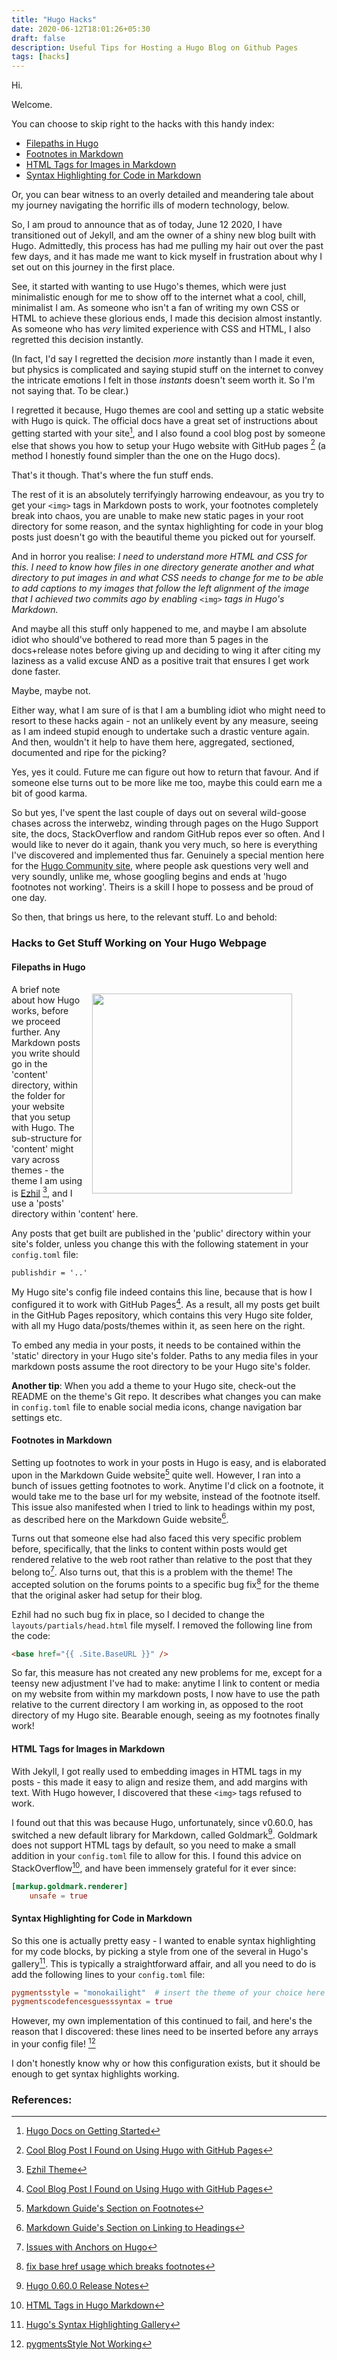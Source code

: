 ```yaml
---
title: "Hugo Hacks"
date: 2020-06-12T18:01:26+05:30
draft: false
description: Useful Tips for Hosting a Hugo Blog on Github Pages
tags: [hacks]
---
```


Hi.

Welcome.

You can choose to skip right to the hacks with this handy index:

- [Filepaths in Hugo](#filepaths)  
- [Footnotes in Markdown](#footnotes)  
- [HTML Tags for Images in Markdown](#html_img)  
- [Syntax Highlighting for Code in Markdown](#syntac_highlights)

Or, you can bear witness to an overly detailed and meandering tale about my journey navigating the horrific ills of modern technology, below.

So, I am proud to announce that as of today, June 12 2020, I have transitioned out of Jekyll, and am the owner of a shiny new blog built with Hugo. Admittedly, this process has had me pulling my hair out over the past few days, and it has made me want to kick myself in frustration about why I set out on this journey in the first place.

See, it started with wanting to use Hugo's themes, which were just minimalistic enough for me to show off to the internet what a cool, chill, minimalist I am. As someone who isn't a fan of writing my own CSS or HTML to achieve these glorious ends, I made this decision almost instantly. As someone who has _very_ limited experience with CSS and HTML, I also regretted this decision instantly.

(In fact, I'd say I regretted the decision _more_ instantly than I made it even, but physics is complicated and saying stupid stuff on the internet to convey the intricate emotions I felt in those _instants_ doesn't seem worth it. So I'm not saying that. To be clear.) 

I regretted it because, Hugo themes are cool and setting up a static website with Hugo is quick. The official docs have a great set of instructions about getting started with your site[^1], and I also found a cool blog post by someone else that shows you how to setup your Hugo website with GitHub pages [^2] (a method I honestly found simpler than the one on the Hugo docs).

That's it though. That's where the fun stuff ends. 

The rest of it is an absolutely terrifyingly harrowing endeavour, as you try to get your ```<img>``` tags in Markdown posts to work, your footnotes completely break into chaos, you are unable to make new static pages in your root directory for some reason, and the syntax highlighting for code in your blog posts just doesn't go with the beautiful theme you picked out for yourself. 

And in horror you realise: _I need to understand more HTML and CSS for this. I need to know how files in one directory generate another and what directory to put images in and what CSS needs to change for me to be able to add captions to my images that follow the left alignment of the image that I achieved two commits ago by enabling_ ```<img>``` _tags in Hugo's Markdown._

And maybe all this stuff only happened to me, and maybe I am absolute idiot who should've bothered to read more than 5 pages in the docs+release notes before giving up and deciding to wing it after citing my laziness as a valid excuse AND as a positive trait that ensures I get work done faster.

Maybe, maybe not. 

Either way, what I am sure of is that I am a bumbling idiot who might need to resort to these hacks again - not an unlikely event by any measure, seeing as I am indeed stupid enough to undertake such a drastic venture again. And then, wouldn't it help to have them here, aggregated, sectioned, documented and ripe for the picking? 

Yes, yes it could. Future me can figure out how to return that favour. And if someone else turns out to be more like me too, maybe this could earn me a bit of good karma. 

So but yes, I've spent the last couple of days out on several wild-goose chases across the interwebz, winding through pages on the Hugo Support site, the docs, StackOverflow and random GitHub repos ever so often. And I would like to never do it again, thank you very much, so here is everything I've discovered and implemented thus far. Genuinely a special mention here for the [Hugo Community site](https://discourse.gohugo.io/about), where people ask questions very well and very soundly, unlike me, whose googling begins and ends at 'hugo footnotes not working'. Theirs is a skill I hope to possess and be proud of one day.

So then, that brings us here, to the relevant stuff. Lo and behold:

### <a name="real_deal"></a>Hacks to Get Stuff Working on Your Hugo Webpage

#### <a name="filepaths"></a> Filepaths in Hugo

<figure>
 <img style="float: right; margin: 15px 15px 15px 15px;" src="../../img/filepath_quicksite.png" width="320" />
</figure>

A brief note about how Hugo works, before we proceed further. Any Markdown posts you write should go in the 'content' directory, within the folder for your website that you setup with Hugo. The sub-structure for 'content' might vary across themes - the theme I am using is [Ezhil](https://github.com/vividvilla/ezhil) [^3], and I use a 'posts' directory within 'content' here. 

Any posts that get built are published in the 'public' directory within your site's folder, unless you change this with the following statement in your ```config.toml``` file:

```md
publishdir = '..'
```

My Hugo site's config file indeed contains this line, because that is how I configured it to work with GitHub Pages[^2]. As a result, all my posts get built in the GitHub Pages repository, which contains this very Hugo site folder, with all my Hugo data/posts/themes within it, as  seen here on the right.

To embed any media in your posts, it needs to be contained within the 'static' directory in your Hugo site's folder. Paths to any media files in your markdown posts assume the root directory to be your Hugo site's folder.

**Another tip**: When you add a theme to your Hugo site, check-out the README on the theme's Git repo. It describes what changes you can make in ```config.toml``` file to enable social media icons, change navigation bar settings etc.

#### <a name="footnotes"></a> Footnotes in Markdown

Setting up footnotes to work in your posts in Hugo is easy, and is elaborated upon in the Markdown Guide website[^4] quite well. However, I ran into a bunch of issues getting footnotes to work. Anytime I'd click on a footnote, it would take me to the base url for my website, instead of the footnote itself. This issue also manifested when I tried to link to headings within my post, as described here on the Markdown Guide website[^5].

Turns out that someone else had also faced this very specific problem before, specifically, that the links to content within posts would get rendered relative to the web root rather than relative to the post that they belong to[^6]. Also turns out, that this is a problem with the theme! The accepted solution on the forums points to a specific bug fix[^7] for the theme that the original asker had setup for their blog. 

Ezhil had no such bug fix in place, so I decided to change the ```layouts/partials/head.html``` file myself. I removed the following line from the code:

```html
<base href="{{ .Site.BaseURL }}" />
```

So far, this measure has not created any new problems for me, except for a teensy new adjustment I've had to make: anytime I link to content or media on my website from within my markdown posts, I now have to use the path relative to the current directory I am working in, as opposed to the root directory of my Hugo site. Bearable enough, seeing as my footnotes finally work!

#### <a name="html_img"></a> HTML Tags for Images in Markdown

With Jekyll, I got really used to embedding images in HTML tags in my posts - this made it easy to align and resize them, and add margins with text. With Hugo however, I discovered that these ```<img>``` tags refused to work.

I found out that this was because Hugo, unfortunately, since v0.60.0, has switched a new default library for Markdown, called Goldmark[^8]. Goldmark does not support HTML tags by default, so you need to make a small addition in your ```config.toml``` file to allow for this. I found this advice on StackOverflow[^9], and have been immensely grateful for it ever since:

```toml
[markup.goldmark.renderer]
    unsafe = true
```

#### <a name="syntax_highlights"></a> Syntax Highlighting for Code in Markdown

So this one is actually pretty easy - I wanted to enable syntax highlighting for my code blocks, by picking a style from one of the several in Hugo's gallery[^10]. This is typically a straightforward affair, and all you need to do is add the following lines to your ```config.toml``` file:

```toml
pygmentsstyle = "monokailight"  # insert the theme of your choice here
pygmentscodefencesguesssyntax = true
```

However, my own implementation of this continued to fail, and here's the reason that I discovered: these lines need to be inserted before any arrays in your config file! [^11] 

I don't honestly know why or how this configuration exists, but it should be enough to get syntax highlights working.


### References:

[^1]: [Hugo Docs on Getting Started](https://gohugo.io/getting-started/quick-start/)
[^2]: [Cool Blog Post I Found on Using Hugo with GitHub Pages](https://pulsejet.github.io/blog/posts/setting-up-hugo-on-github-pages/)
[^3]: [Ezhil Theme](https://github.com/vividvilla/ezhil)
[^4]: [Markdown Guide's Section on Footnotes](https://www.markdownguide.org/extended-syntax/#footnotes)
[^5]: [Markdown Guide's Section on Linking to Headings](https://www.markdownguide.org/extended-syntax/#heading-ids)
[^6]: [Issues with Anchors on Hugo](https://discourse.gohugo.io/t/org-mode-anchors-solved/13842)
[^7]: [fix base href usage which breaks footnotes](https://github.com/gyorb/hugo-dusk/commit/1bb572284a3db971ed425a527166a409ee331ebe)
[^8]: [Hugo 0.60.0 Release Notes](https://gohugo.io/news/0.60.0-relnotes/)
[^9]: [HTML Tags in Hugo Markdown](https://stackoverflow.com/questions/60329235/blogdown-and-hugo-not-parsing-html-tags-in-markdown)
[^10]: [Hugo's Syntax Highlighting Gallery](https://xyproto.github.io/splash/docs/all.html)
[^11]: [pygmentsStyle Not Working](https://discourse.gohugo.io/t/pygmentsstyle/20785)
